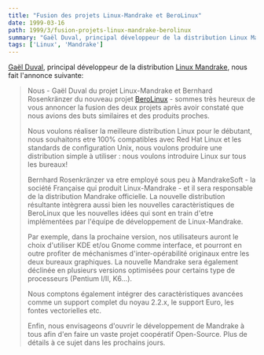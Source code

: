 ```yaml
---
title: "Fusion des projets Linux-Mandrake et BeroLinux"
date: 1999-03-16
path: 1999/3/fusion-projets-linux-mandrake-berolinux
summary: "Gaël Duval, principal développeur de la distribution Linux Mandrake, nous fait l'annonce suivante: Nous - Gaël Duval du projet Linux-Mandrake et Bernhard Rosenkränzer du nouveau projet BeroLinux - sommes très heureux de vous annoncer la fusion des deux projets après avoir constaté que nous avions des buts similaires et des produits proches."
tags: ['Linux', 'Mandrake']
---
```


<P>
<A HREF="mailto:gael@mandrakesoft.com">Gaël Duval</A>, principal développeur
de la distribution <A HREF="http://www.linux-mandrake.com/">Linux Mandrake</A>,
nous fait l'annonce suivante:
</P>

<BLOCKQUOTE>
<P>Nous - Gaël Duval du projet Linux-Mandrake et Bernhard Rosenkränzer
du nouveau projet <A HREF="http://www.berolinux.za.net/">BeroLinux</A>
- sommes très heureux de vous annoncer la fusion des deux projets après
avoir constaté que nous avions des buts similaires et des produits
proches.</P>

<P>Nous voulons réaliser la meilleure distribution Linux pour le
débutant, nous souhaitons etre 100% compatibles avec Red Hat Linux et
les standards de configuration Unix, nous voulons produire une
distribution simple à utiliser : nous voulons introduire Linux sur
tous les bureaux!</P>

<P>Bernhard Rosenkränzer va etre employé sous peu à MandrakeSoft - la
société Française qui produit Linux-Mandrake - et il sera responsable
de la distribution Mandrake officielle. La nouvelle distribution
résultante intègrera aussi bien les nouvelles caractèristiques de
BeroLinux que les nouvelles idées qui sont en train d'etre
implémentées par l'équipe de développement de Linux-Mandrake.</P>

<P>Par exemple, dans la prochaine version, nos utilisateurs auront le
choix d'utiliser KDE et/ou Gnome comme interface, et pourront en outre
profiter de méchanismes d'inter-opérabilité originaux entre les deux
bureaux graphiques. La nouvelle Mandrake sera également déclinée en
plusieurs versions optimisées pour certains type de processeurs
(Pentium I/II, K6...).</P>

<P>Nous comptons également intégrer des caractèristiques avancées comme
un support complet du noyau 2.2.x, le support Euro, les fontes
vectorielles etc.</P>

<P>Enfin, nous envisageons d'ouvrir le développement de Mandrake à tous
afin d'en faire un vaste projet coopératif Open-Source. Plus de
détails à ce sujet dans les prochains jours.</P>

</BLOCKQUOTE>



